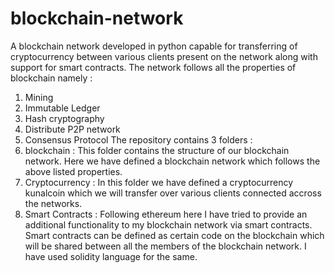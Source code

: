 # blockchain-network
A blockchain network developed in python capable for transferring of cryptocurrency between various clients present on the network along with support for smart contracts.
The network follows all the properties of blockchain namely : 
1. Mining
2. Immutable Ledger
3. Hash cryptography
4. Distribute P2P network
5. Consensus Protocol
The repository contains 3 folders :
1. blockchain : This folder contains the structure of our blockchain network. Here we have defined a blockchain network which follows the above listed properties.
2. Cryptocurrency : In this folder we have defined a cryptocurrency kunalcoin which we will transfer over various clients connected accross the networks.
3. Smart Contracts : Following ethereum here I have tried to provide an additional functionality to my blockchain network via smart contracts. Smart contracts can be defined as certain code on the blockchain which will be shared between all the members of the blockchain network. I have used solidity language for the same.
